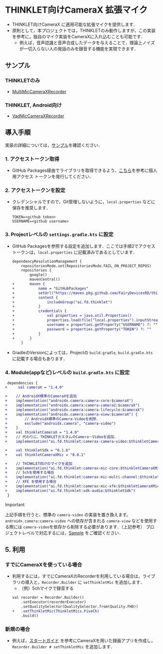 # THINKLET向けCameraX 拡張マイク
- THINKLET向けCameraX に適用可能な拡張マイクを提供します．
- 原則として，本プロジェクトでは，THINKLETのみ動作しますが，この実装を参考に，独自のマイク実装をCameraXに入れ込むことも可能です．
  - 例えば，音声認識と音声合成したデータを与えることで，理論上ノイズが一切入らない人の発話のみを録音する機能を実現できます．
## サンプル
### THINKLETのみ
- [MultiMicCameraXRecorder](./sample/MultiMicCameraXRecorder)
### THINKLET, Android向け
- [VadMicCameraXRecorder](./sample/VadMicCameraXRecorder)
## 導入手順
実装の詳細については，[サンプル](./sample)を確認ください．
### 1. アクセストークン取得
- GitHub Packages経由でライブラリを取得できるよう、[こちら](https://docs.github.com/ja/authentication/keeping-your-account-and-data-secure/creating-a-personal-access-token)を参考に個人用アクセス トークンを発行してください．
### 2. アクセストークンを設定
- クレデンシャルですので，Git管理しないように，`local.properties` などに保存を推奨します．
  ```
  TOKEN=<github token>
  USERNAME=<github username>
  ```
### 3. Projectレベルの `settings.gradle.kts` に設定
- GitHub Packagesを参照する設定を追加します．ここでは手順2でアクセストークンは，`local.properties` に記載済みであるとしています．
  ```diff
  dependencyResolutionManagement {
      repositoriesMode.set(RepositoriesMode.FAIL_ON_PROJECT_REPOS)
      repositories {
          google()
          mavenCentral()
  +       maven {
  +           name = "GitHubPackages"
  +           setUrl("https://maven.pkg.github.com/FairyDevicesRD/thinklet.app.sdk")
  +           content {
  +               includeGroup("ai.fd.thinklet")
  +           }
  +           credentials {
  +               val properties = java.util.Properties()
  +               properties.load(file("local.properties").inputStream())
  +               username = properties.getProperty("USERNAME") ?: ""
  +               password = properties.getProperty("TOKEN") ?: ""
  +           }
  +       }
      }
  ```
- GradleのVersionによっては，Projectの `build.gradle`, `build.gradle.kts` に記載する場合もあります．
### 4. Module(appなど)レベルの `build.gradle.kts` に設定
  ```diff
   dependencies {
  +     val cameraX = "1.4.0"

  +    // AndroidX標準のCameraXを追加
  +    implementation("androidx.camera:camera-core:$cameraX")
  +    implementation("androidx.camera:camera-camera2:$cameraX")
  +    implementation("androidx.camera:camera-lifecycle:$cameraX")
  +    implementation("androidx.camera:camera-view:$cameraX") {
  +        // AndroidX標準のCamera-Videoを削除．
  +        exclude("androidx.camera", "camera-video")
  +    }
  +    val thinkletCameraX = "1.4.0"
  +    // 代わりに，THINKLETカスタムのCamera－Videoを追加．
  +    implementation("ai.fd.thinklet:camerax-camera-video:$thinkletCameraX")

  +    val thinkletSdk = "0.1.6"
  +    val thinkletCameraXMic = "0.0.1"

  +    // THINKLET向けのマイクを追加
  +    implementation("ai.fd.thinklet:camerax-mic-core:$thinkletCameraXMic")
  +    // 5chを使用する場合
  +    implementation("ai.fd.thinklet:camerax-mic-multi-channel:$thinkletCameraXMic")
  +    // XFE を使用する場合
  +    implementation("ai.fd.thinklet:camerax-mic-xfe:$thinkletCameraXMic")
  +    implementation("ai.fd.thinklet:sdk-audio:$thinkletSdk")
   }
  ```
> [!IMPORTANT]
> 上記手順を行うと、標準の `camera-video` の実装を置き換えます。
> `androidx.camera:camera-video` への依存が含まれる `camera-view` などを使用する際には `camera-video`を依存から削除する必要があります．（上記参考）
> プロジェクトレベルで対応するには，[Sample](./sample/MultiMicCameraXRecorder/build.gradle.kts) をご確認ください．
## 5. 利用
### すでにCameraXを使っている場合
- 利用するには，すでにCameraXのRecorderを利用している場合は，ライブラリの導入と，`Recorder.Builder` に `setThinkletMic` を追加します．
  - （例）5chマイクで録音する
  ```diff
  val recorder = Recorder.Builder()
      .setExecutor(recorderExecutor)
      .setQualitySelector(QualitySelector.from(Quality.FHD))
  +   .setThinkletMic(ThinkletMics.FiveCh)
      .build()
  ```
### 新規の場合
- 例えば，[スタートガイド](https://fairydevicesrd.github.io/thinklet.app.developer/docs/startGuide/buildRecord/) を参考にCameraXを用いた録画アプリを作成し，`Recorder.Builder # setThinkletMic` を追加します． 
